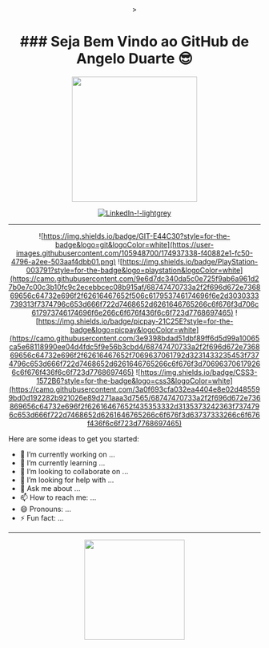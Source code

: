 <div align="center">>
  <h1 align="center">### Seja Bem Vindo ao GitHub de Angelo Duarte 😎</h1>
  <p align="center" img height="250cm" src="https://user-images.githubusercontent.com/105948700/175038399-e1df62a0-64b5-475a-b67e-150533910f5e.png">
  <img height="250cm" src="https://user-images.githubusercontent.com/105948700/175038399-e1df62a0-64b5-475a-b67e-150533910f5e.png"/>

   [![LinkedIn-!-lightgrey](https://user-images.githubusercontent.com/105948700/174935724-0651e55c-120c-4d70-a457-186db1a5965b.svg)](https://www.linkedin.com/in/angelo-braga-duarte-11608aab/)
 
<hr>

  ![https://img.shields.io/badge/GIT-E44C30?style=for-the-badge&logo=git&logoColor=white](https://user-images.githubusercontent.com/105948700/174937338-f40882e1-fc50-4796-a2ee-503aaf4dbb01.png)
  ![https://img.shields.io/badge/PlayStation-003791?style=for-the-badge&logo=playstation&logoColor=white](https://camo.githubusercontent.com/9e6d7dc340da5c0e725f9ab6a961d27b0e7c00c3b10fc9c2ecebbcec08b915af/68747470733a2f2f696d672e736869656c64732e696f2f62616467652f506c617953746174696f6e2d3030333739313f7374796c653d666f722d7468652d6261646765266c6f676f3d706c617973746174696f6e266c6f676f436f6c6f723d7768697465)
  ![https://img.shields.io/badge/picpay-21C25E?style=for-the-badge&logo=picpay&logoColor=white](https://camo.githubusercontent.com/3e9398bdad51dbf89ff6d5d99a10065ca5e68118990ee04d4fdc5f9e56b3cbd4/68747470733a2f2f696d672e736869656c64732e696f2f62616467652f7069637061792d3231433235453f7374796c653d666f722d7468652d6261646765266c6f676f3d706963706179266c6f676f436f6c6f723d7768697465)
  ![https://img.shields.io/badge/CSS3-1572B6?style=for-the-badge&logo=css3&logoColor=white](https://camo.githubusercontent.com/3a0f693cfa032ea4404e8e02d485599bd0d192282b921026e89d271aaa3d7565/68747470733a2f2f696d672e736869656c64732e696f2f62616467652f435353332d3135373242363f7374796c653d666f722d7468652d6261646765266c6f676f3d63737333266c6f676f436f6c6f723d7768697465)

</div>
 
Here are some ideas to get you started:

- 🔭 I’m currently working on ...
- 🌱 I’m currently learning ...
- 👯 I’m looking to collaborate on ...
- 🤔 I’m looking for help with ...
- 💬 Ask me about ...
- 📫 How to reach me: ...
- 😄 Pronouns: ...
- ⚡ Fun fact: ...

<hr>

<div align="center">
   <img height="200cm" src="https://github-readme-stats.vercel.app/api?username=Angeloduarte&theme=dark&show_icons=true"/>
</div>


